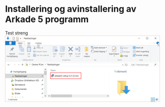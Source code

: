 # Installering og avinstallering av Arkade 5 programm

Test streng
![](img/NedlastningerFilViser.png)
